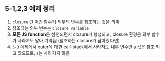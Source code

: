 ## 5-1,2,3 예제 정리

1. `closure` 란 어떤 함수가 외부의 변수를 참조하는 것을 의미
2. 참조되는 외부 변수는 `closure variable` 
3. **모든 JS function**은 선언되면서 closure가 형성되고, closure 환경은 외부 함수가 사라져도 남아 기억됨 (참조하는 closure가 남아있다면)
4. `5-3` 예제에서 outer에 대한 call-stack에서 사라져도 내부 변수인 a 값은 참조 되고 았으므로, `a`는 사라지지 않음



